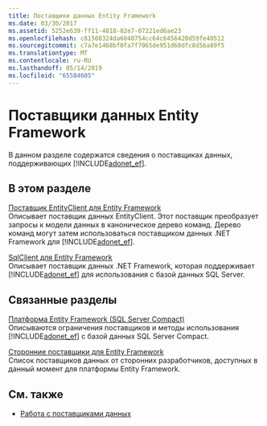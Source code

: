 ```yaml
---
title: Поставщики данных Entity Framework
ms.date: 03/30/2017
ms.assetid: 5252e639-ff11-4818-82e7-07221ed6ae23
ms.openlocfilehash: c81508324da6040754cc64c6456420d59fe40512
ms.sourcegitcommit: c7a7e1468bf0fa7f7065de951d60dfc8d5ba89f5
ms.translationtype: MT
ms.contentlocale: ru-RU
ms.lasthandoff: 05/14/2019
ms.locfileid: "65584605"
---
```

# <a name="entity-framework-data-providers"></a>Поставщики данных Entity Framework
В данном разделе содержатся сведения о поставщиках данных, поддерживающих [!INCLUDE[adonet_ef](../../../../../includes/adonet-ef-md.md)].  
  
## <a name="in-this-section"></a>В этом разделе  
 [Поставщик EntityClient для Entity Framework](../../../../../docs/framework/data/adonet/ef/entityclient-provider-for-the-entity-framework.md)  
 Описывает поставщик данных EntityClient. Этот поставщик преобразует запросы к модели данных в каноническое дерево команд. Дерево команд могут затем использоваться поставщиком данных .NET Framework для [!INCLUDE[adonet_ef](../../../../../includes/adonet-ef-md.md)].  
  
 [SqlClient для Entity Framework](../../../../../docs/framework/data/adonet/ef/sqlclient-for-the-entity-framework.md)  
 Описывает поставщик данных .NET Framework, которая поддерживает [!INCLUDE[adonet_ef](../../../../../includes/adonet-ef-md.md)] для использования с базой данных SQL Server.  
  
## <a name="related-sections"></a>Связанные разделы  
 [Платформа Entity Framework (SQL Server Compact)](https://go.microsoft.com/fwlink/?LinkId=135638)  
 Описываются ограничения поставщиков и методы использования [!INCLUDE[adonet_ef](../../../../../includes/adonet-ef-md.md)] с базой данных SQL Server Compact.  
  
 [Сторонние поставщики для Entity Framework](https://go.microsoft.com/fwlink/?LinkId=143699)  
 Список поставщиков данных от сторонних разработчиков, доступных в данный момент для платформы Entity Framework.  
  
## <a name="see-also"></a>См. также

- [Работа с поставщиками данных](../../../../../docs/framework/data/adonet/ef/working-with-data-providers.md)
